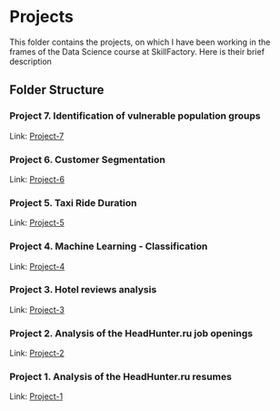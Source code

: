 # Projects
This folder contains the projects, on which I have been working in the frames of the Data Science course at SkillFactory. Here is their brief description

## Folder Structure

### Project 7. Identification of vulnerable population groups
Link: [Project-7](https://github.com/helios12/DataScienceProjects/blob/main/projects/project-7)

### Project 6. Customer Segmentation
Link: [Project-6](https://github.com/helios12/DataScienceProjects/blob/main/projects/project-6)

### Project 5. Taxi Ride Duration
Link: [Project-5](https://github.com/helios12/DataScienceProjects/blob/main/projects/project-5)

### Project 4. Machine Learning - Classification
Link: [Project-4](https://github.com/helios12/DataScienceProjects/blob/main/projects/project-4)

### Project 3. Hotel reviews analysis
Link: [Project-3](https://github.com/helios12/DataScienceProjects/blob/main/projects/project-3)

### Project 2. Analysis of the HeadHunter.ru job openings
Link: [Project-2](https://github.com/helios12/DataScienceProjects/blob/main/projects/project-2)

### Project 1. Analysis of the HeadHunter.ru resumes
Link: [Project-1](https://github.com/helios12/DataScienceProjects/blob/main/projects/project-1)
